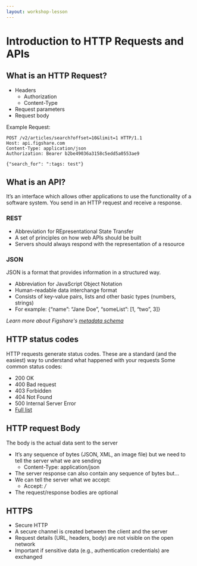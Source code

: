 ```yaml
---
layout: workshop-lesson
---
```


# Introduction to HTTP Requests and APIs

## What is an HTTP Request?
- Headers
    - Authorization
    - Content-Type
- Request parameters
- Request body

Example Request:
```
POST /v2/articles/search?offset=10&limit=1 HTTP/1.1
Host: api.figshare.com
Content-Type: application/json
Authorization: Bearer b2be49036a3158c5edd5a0553ae9

{"search_for": ":tags: test"}
```
## What is an API?
It’s an interface which allows other applications to use the functionality of a software system. You send in an HTTP request and receive a response.

### REST
- Abbreviation for REpresentational State Transfer
- A set of principles on how web APIs should be built
- Servers should always respond with the representation of a resource

### JSON
JSON is a format that provides information in a structured way.

- Abbreviation for JavaScript Object Notation
- Human-readable data interchange format
- Consists of key-value pairs, lists and other basic types (numbers, strings)
- For example: {“name”: “Jane Doe”, “someList”: [1, “two”, 3]}

*Learn more about Figshare's <a href="https://help.figshare.com/article/figshare-metadata-schema-overview" target="_blank">metadata schema</a>*
 
## HTTP status codes
HTTP requests generate status codes. These are a standard (and the easiest) way to understand what happened with your requests
Some common status codes:
- 200 OK
- 400 Bad request
- 403 Forbidden
- 404 Not Found
- 500 Internal Server Error
- <a href="https://developer.mozilla.org/en-US/docs/Web/HTTP/Status" target="_blank">Full list</a>


## HTTP request Body
The body is the actual data sent to the server
- It’s any sequence of bytes (JSON, XML, an image file) but we need to tell the server what we are sending
    - Content-Type: application/json
- The server response can also contain any sequence of bytes but…
- We can tell the server what we accept:
    - Accept: */*
- The request/response bodies are optional

## HTTPS
- Secure HTTP
- A secure channel is created between the client and the server
- Request details (URL, headers, body) are not visible on the open network
- Important if sensitive data (e.g., authentication credentials) are exchanged





